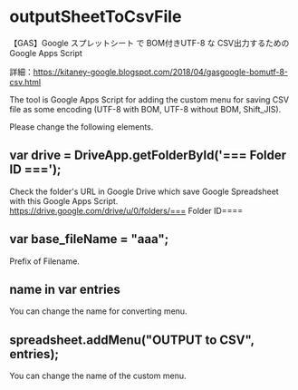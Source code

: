 # outputSheetToCsvFile
【GAS】Google スプレットシート で BOM付きUTF-8 な CSV出力するための Google Apps Script

詳細：https://kitaney-google.blogspot.com/2018/04/gasgoogle-bomutf-8-csv.html

The tool is Google Apps Script for adding the custom menu for saving CSV file as some encoding (UTF-8 with BOM, UTF-8 without BOM, Shift_JIS).

Please change the following elements.

## var drive = DriveApp.getFolderById('=== Folder ID ===');

 Check the folder's URL in Google Drive which save Google Spreadsheet with this Google Apps Script.
 https://drive.google.com/drive/u/0/folders/=== Folder ID====

## var base_fileName = "aaa";

 Prefix of Filename.
 
## name in var entries

 You can change the name for converting menu.

## spreadsheet.addMenu("OUTPUT to CSV", entries);

 You can change the name of the custom menu. 